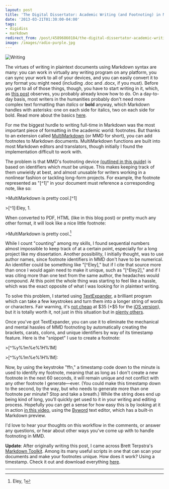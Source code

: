 ```yaml
---
layout: post
title: 'The Digital Dissertator: Academic Writing (and Footnoting) in Markdown'
date: '2013-03-21T01:30:00-04:00'
tags:
- digidiss
- markdown
redirect_from: /post/45896860184/the-digital-dissertator-academic-writing-and/
image: /images/radio-purple.jpg
---
```

![Writing](http://fieldnoise.com/diss/images/writing.jpeg)

The virtues of writing in plaintext documents using Markdown syntax are many: you can work in virtually any writing program on any platform, you can sync your work to all of your devices, and you can easily convert it to any format you might need (including .doc and .docx, if you must). Before you get to all of those things, though, you have to start writing in it, which, as [this post](http://chronicle.com/blogs/profhacker/markdown-the-syntax-you-probably-already-know/35295) observes, you probably already know how to do. On a day-to-day basis, most writers in the humanities probably don't need more complex text formatting than *italics* or **bold** anyway, which Markdown handles with asterisks: one on each side for italics, two on each side for bold. Read more about the basics [here](http://daringfireball.net/projects/markdown/syntax).

For me the biggest hurdle to writing full-time in Markdown was the most important piece of formatting in the academic world: footnotes. But thanks to an extension called [MultiMarkdown](http://fletcherpenney.net/multimarkdown/) (or MMD for short), you can add footnotes to Markdown documents. MultiMarkdown functions are built into most Markdown editors and translators, though initially I found the implementation difficult to work with.

The problem is that MMD's footnoting device [(outlined in this guide)](https://github.com/fletcher/MultiMarkdown/wiki/MultiMarkdown-Syntax-Guide) is based on identifiers which *must* be unique. This makes keeping track of them unwieldy at best, and almost unusable for writers working in a nonlinear fashion or tackling long-form projects. For example, the footnote represented as "\[^1]" in your document must reference a corresponding note, like so:

\>MultiMarkdown is pretty cool.\[^1]

\>\[^1]:Eley, 1.

When converted to PDF, HTML (like in this blog post) or pretty much any other format, it will look like a nice little footnote:

\>MultiMarkdown is pretty cool.[^1]

While I count "counting" among my skills, I found sequential numbers almost impossible to keep track of at a certain point, especially for a long project like my dissertation. Another possibility, I initially thought, was to use author names, since footnote identifiers in MMD don't have to be numerical. An identifier could be something like "[\^Eley]," but if I cite that source more than once I would again need to make it unique, such as "[\^Eley2]," and if I was citing more than one text from the same author, the headaches would compound. At this point the whole thing was starting to feel like a hassle, which was the exact opposite of what I was looking for in plaintext writing.

To solve this problem, I started using [TextExpander](http://smilesoftware.com/TextExpander/), a brilliant program which can take a few keystrokes and turn them into a longer string of words or characters. Fair warning, it's [not cheap](http://itunes.apple.com/us/app/textexpander-for-mac/id405274824?mt=12) at \$35 (+\$5 for the [iOS version](http://itunes.apple.com/us/app/textexpander/id326180690?mt=8)), but it is totally worth it, not just in this situation but in [plenty others](http://smilesoftware.com/TextExpander/screencast/index.html).

Once you've got TextExpander, you can use it to eliminate the mechanical and mental hassles of MMD footnoting by automatically creating the brackets, carats, colons, and unique identifiers by way of its timestamp feature. Here is the "snippet" I use to create a footnote:

\>[^%y%1m%e%1H%1M]

\>[^%y%1m%e%1H%1M]:

Now, by using the keystroke "ffn," a timestamp code down to the minute is used to identify my footnote, meaning that as long as I don't create a new footnote in the next 60 seconds, it will remain unique and not conflict with any other footnote I generate—ever. (You could make this timestamp down to the second, by the way, but who needs to generate more than one footnote per minute? Stop and take a breath.) While the string does end up being kind of long, you'll quickly get used to it in your writing and editing process. Hopefully you can get a sense for how easy this is by looking at it in action [in this video](http://www.youtube.com/watch?v=5D-im8ITyzo), using the [Byword](http://bywordapp.com/) text editor, which has a built-in Markdown preview.

I'd love to hear your thoughts on this workflow in the comments, or answer any questions, or hear about other ways you've come up with to handle footnoting in MMD.

**Update**: After originally writing this post, I came across Brett Terpstra's [Markdown Toolkit](http://brettterpstra.com/projects/markdown-service-tools/). Among its many useful scripts in one that can scan your documents and make your footnotes unique. How does it work? Using a timestamp. Check it out and download everything [here](http://brettterpstra.com/projects/markdown-service-tools/).

******

[^1]: Eley, 1